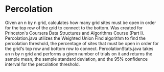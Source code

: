 # Percolation
Given an n by n grid, calculates how many grid sites must be open in order for the top row of the grid to connect to the bottom.
Was created for Princeton's Coursera Data Structures and Algorithms Course (Part I). 
Percolation.java utilizes the Weighted Union Find algorithm to find the percolation threshold, the percentage of sites that must be open in order for the grid's top row and bottom row to connect. 
PercolationStats.java takes an n by n grid and performs a given number of trials on it and returns the sample mean, the sample standard deviation, and the 95% confidence interval for the percolation threshold. 

